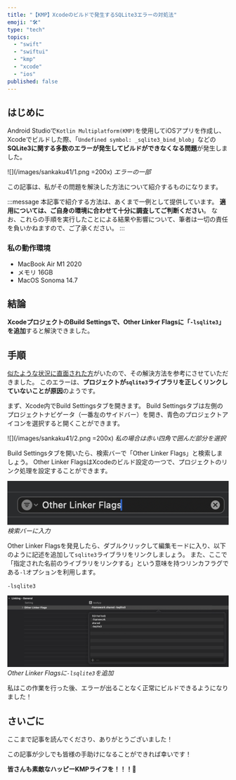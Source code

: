 ```yaml
---
title: "【KMP】Xcodeのビルドで発生するSQLite3エラーの対処法"
emoji: "🛠️"
type: "tech"
topics:
  - "swift"
  - "swiftui"
  - "kmp"
  - "xcode"
  - "ios"
published: false
---
```


## はじめに

Android Studioで`Kotlin Multiplatform(KMP)`を使用してiOSアプリを作成し、Xcodeでビルドした際、「`Undefined symbol: _sqlite3_bind_blob`」などの**SQLite3に関する多数のエラーが発生してビルドができなくなる問題**が発生しました。

![](/images/sankaku41/1.png =200x)
*エラーの一部*

この記事は、私がその問題を解決した方法について紹介するものになります。

:::message
本記事で紹介する方法は、あくまで一例として提供しています。
**適用については、ご自身の環境に合わせて十分に調査してご判断ください**。
なお、これらの手順を実行したことによる結果や影響について、筆者は一切の責任を負いかねますので、ご了承ください。
:::

### 私の動作環境
- MacBook Air M1 2020
- メモリ 16GB
- MacOS Sonoma 14.7

## 結論

**XcodeプロジェクトのBuild Settingsで、Other Linker Flagsに「`-lsqlite3`」を追加**すると解決できました。

## 手順

[似たような状況に直面された方](https://github.com/sqldelight/sqldelight/issues/1442#issuecomment-523435492)がいたので、その解決方法を参考にさせていただきました。
このエラーは、**プロジェクトが`sqlite3`ライブラリを正しくリンクしていないことが原因**のようです。

まず、Xcode内でBuild Settingsタブを開きます。
Build Settingsタブは左側のプロジェクトナビゲータ（一番左のサイドバー）を開き、青色のプロジェクトアイコンを選択すると開くことができます。

![](/images/sankaku41/2.png =200x)
*私の場合は赤い四角で囲んだ部分を選択*

Build Settingsタブを開いたら、検索バーで「Other Linker Flags」と検索しましょう。
Other Linker FlagsはXcodeのビルド設定の一つで、プロジェクトのリンク処理を設定することができます。

![](/images/sankaku41/4.png)
*検索バーに入力*

Other Linker Flagsを発見したら、ダブルクリックして編集モードに入り、以下のように記述を追加して`sqlite3`ライブラリをリンクしましょう。
また、ここで「指定された名前のライブラリをリンクする」という意味を持つリンカフラグである`-l`オプションを利用します。

```
-lsqlite3
```

![](/images/sankaku41/3.png)
*Other Linker Flagsに`-lsqlite3`を追加*

私はこの作業を行った後、エラーが出ることなく正常にビルドできるようになりました！

## さいごに

ここまで記事を読んでくださり、ありがとうございました！

この記事が少しでも皆様の手助けになることができれば幸いです！

**皆さんも素敵なハッピーKMPライフを！！！🌸**
